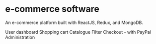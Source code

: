 # e-commerce software 
An e-commerce platform built with ReactJS, Redux, and MongoDB.

User dashboard
Shopping cart
Catalogue
Filter
Checkout - with PayPal
Administration

